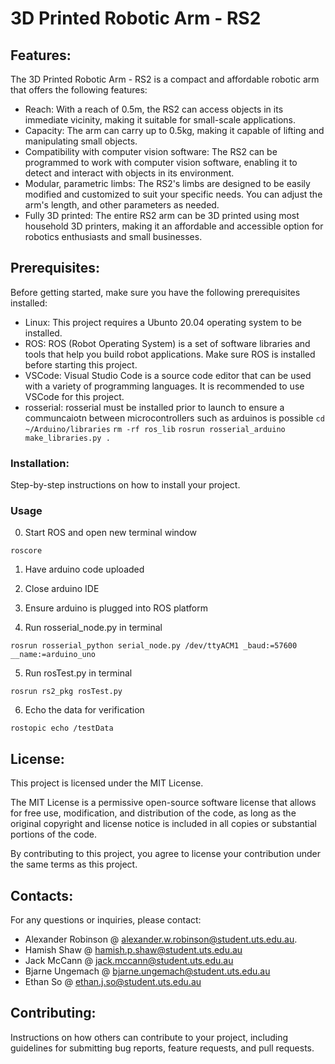 # 3D Printed Robotic Arm - RS2

## Features:

The 3D Printed Robotic Arm - RS2 is a compact and affordable robotic arm that offers the following features:

- Reach: With a reach of 0.5m, the RS2 can access objects in its immediate vicinity, making it suitable for small-scale applications.
- Capacity: The arm can carry up to 0.5kg, making it capable of lifting and manipulating small objects.
- Compatibility with computer vision software: The RS2 can be programmed to work with computer vision software, enabling it to detect and interact with objects in its environment.
- Modular, parametric limbs: The RS2's limbs are designed to be easily modified and customized to suit your specific needs. You can adjust the arm's length, and other parameters as needed.
- Fully 3D printed: The entire RS2 arm can be 3D printed using most household 3D printers, making it an affordable and accessible option for robotics enthusiasts and small businesses.

## Prerequisites:

Before getting started, make sure you have the following prerequisites installed:

- Linux: This project requires a Ubunto 20.04 operating system to be installed.
- ROS: ROS (Robot Operating System) is a set of software libraries and tools that help you build robot applications. Make sure ROS is installed before starting this project.
- VSCode: Visual Studio Code is a source code editor that can be used with a variety of programming languages. It is recommended to use VSCode for this project.
 - rosserial: rosserial must be installed prior to launch to ensure a communcaiotn between microcontrollers such as arduinos is possible
 ```cd ~/Arduino/libraries```
```rm -rf ros_lib```
```rosrun rosserial_arduino make_libraries.py .```


### Installation:

Step-by-step instructions on how to install your project.

### Usage

0. Start ROS and open new terminal window

```roscore```

1. Have arduino code uploaded

2. Close arduino IDE

3. Ensure arduino is plugged into ROS platform

4. Run rosserial_node.py in terminal

```rosrun rosserial_python serial_node.py /dev/ttyACM1 _baud:=57600 __name:=arduino_uno```

5. Run rosTest.py in terminal

```rosrun rs2_pkg rosTest.py```

6. Echo the data for verification

```rostopic echo /testData```

## License:

This project is licensed under the MIT License.

The MIT License is a permissive open-source software license that allows for free use, modification, and distribution of the code, as long as the original copyright and license notice is included in all copies or substantial portions of the code.

By contributing to this project, you agree to license your contribution under the same terms as this project.

## Contacts:

For any questions or inquiries, please contact: 
 - Alexander Robinson @ alexander.w.robinson@student.uts.edu.au.
 - Hamish Shaw @ hamish.p.shaw@student.uts.edu.au
 - Jack McCann @ jack.mccann@student.uts.edu.au
 - Bjarne Ungemach @ bjarne.ungemach@student.uts.edu.au
 - Ethan So @ ethan.j.so@student.uts.edu.au

## Contributing:

Instructions on how others can contribute to your project, including guidelines for submitting bug reports, feature requests, and pull requests.
